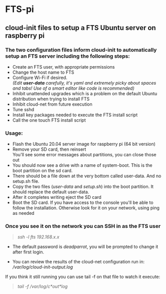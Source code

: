 # FTS-pi
## cloud-init files to setup a FTS Ubuntu server on raspberry pi

### The two configuration files inform cloud-init to automatically setup an FTS server including the following steps:

- Create an FTS user, with appropriate permissions
- Change the host name to FTS
- Configure Wi-Fi if desired.  
*(Edit ***user-data*** carefully, it's yaml and extremely picky about spaces and tabs! Use of a smart editor like *code* is recommended)*
- Inhibit unattended upgrades which is a problem on the default Ubuntu distribution when trying to install FTS
- Inhibit cloud-net from future execution
- Tune sshd
- Install key packages needed to execute the FTS install script
- Call the one touch FTS install script

### Usage:
- Flash the Ubuntu 20.04 server image for raspberry pi (64 bit version)
- Remove your SD card, then reinsert  
You'll see some error messages about partitions, you can close those out
- You should now see a drive with a name of system-boot. This is the boot partition on the sd card. 
- There should be a file down at the very bottom called user-data. And no setup.sh file.
- Copy the two files (*user-data* and *setup.sh*) into the boot partition. It should replace the default user-data.
- After it completes writing eject the SD card
- Boot the SD card. If you have access to the console you'll be able to follow the installation. Otherwise look for it on your network, using ping as needed

### Once you see it on the network you can SSH in as the FTS user
> *ssh -l fts 192.168.x.x*

- The default password is *deadparrot*, you will be prompted to change it after first login.

- You can review the results of the cloud-net configuration run in:  
 */var/log/cloud-init-output.log*

If you think it still running you can use tail -f on that file to watch it execute:
> *tail -f /var/log/c\*out\*log*
